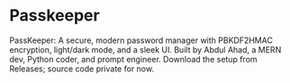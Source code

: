 # Passkeeper
PassKeeper: A secure, modern password manager with PBKDF2HMAC encryption, light/dark mode, and a sleek UI. Built by Abdul Ahad, a MERN dev, Python coder, and prompt engineer. Download the setup from Releases; source code private for now.
